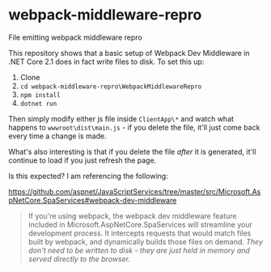 # webpack-middleware-repro
File emitting webpack middleware repro

This repository shows that a basic setup of Webpack Dev Middleware in .NET Core 2.1 does in fact write files to disk. To set this up:

1. Clone
1. `cd webpack-middleware-repro\WebpackMiddlewareRepro`
1. `npm install`
1. `dotnet run`

Then simply modify either js file inside `ClientApp\*` and watch what happens to `wwwroot\dist\main.js` - if you delete the file, it'll just come back every time a change is made.

What's also interesting is that if you delete the file _after_ it is generated, it'll continue to load if you just refresh the page.

Is this expected? I am referencing the following:

https://github.com/aspnet/JavaScriptServices/tree/master/src/Microsoft.AspNetCore.SpaServices#webpack-dev-middleware

> If you're using webpack, the webpack dev middleware feature included in Microsoft.AspNetCore.SpaServices will streamline your development process. It intercepts requests that would match files built by webpack, and dynamically builds those files on demand. *They don't need to be written to disk - they are just held in memory and served directly to the browser.*
